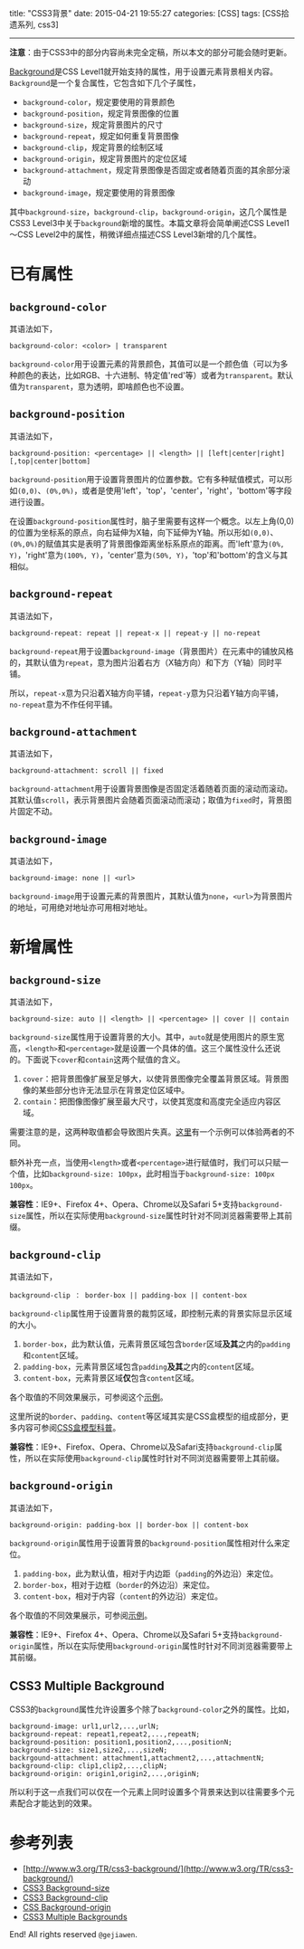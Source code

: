 title: "CSS3背景"
date: 2015-04-21 19:55:27
categories: [CSS]
tags: [CSS拾遗系列, css3]

---

**注意**：由于CSS3中的部分内容尚未完全定稿，所以本文的部分可能会随时更新。

[Background](http://www.w3.org/TR/css3-background/)是CSS Level1就开始支持的属性，用于设置元素背景相关内容。`Background`是一个复合属性，它包含如下几个子属性，

- `background-color`，规定要使用的背景颜色
- `background-position`，规定背景图像的位置
- `background-size`，规定背景图片的尺寸
- `background-repeat`，规定如何重复背景图像
- `background-clip`，规定背景的绘制区域
- `background-origin`，规定背景图片的定位区域
- `background-attachment`，规定背景图像是否固定或者随着页面的其余部分滚动
- `background-image`，规定要使用的背景图像

其中`background-size`，`background-clip`，`background-origin`，这几个属性是CSS3 Level3中关于`background`新增的属性。本篇文章将会简单阐述CSS Level1～CSS Level2中的属性，稍微详细点描述CSS Level3新增的几个属性。

# 已有属性

## `background-color`

其语法如下，

```
background-color: <color> | transparent
```

`background-color`用于设置元素的背景颜色，其值可以是一个颜色值（可以为多种颜色的表达，比如RGB、十六进制、特定值'red'等）或者为`transparent`。默认值为`transparent`，意为透明，即啥颜色也不设置。

## `background-position`

其语法如下，

```
background-position: <percentage> || <length> || [left|center|right][,top|center|bottom]
```

`background-position`用于设置背景图片的位置参数。它有多种赋值模式，可以形如`(0,0)`、`(0%,0%)`，或者是使用'left'，'top'，'center'，'right'，'bottom'等字段进行设置。

在设置`background-position`属性时，脑子里需要有这样一个概念。以左上角(0,0)的位置为坐标系的原点，向右延伸为X轴，向下延伸为Y轴。所以形如`(0,0)`、`(0%,0%)`的赋值其实是表明了背景图像距离坐标系原点的距离。而'left'意为`(0%, Y)`，'right'意为`(100%, Y)`，'center'意为`(50%, Y)`，'top'和'bottom'的含义与其相似。

## `background-repeat`

其语法如下，

```
background-repeat: repeat || repeat-x || repeat-y || no-repeat
```

`background-repeat`用于设置`background-image`（背景图片）在元素中的铺放风格的，其默认值为`repeat`，意为图片沿着右方（X轴方向）和下方（Y轴）同时平铺。

所以，`repeat-x`意为只沿着X轴方向平铺，`repeat-y`意为只沿着Y轴方向平铺，`no-repeat`意为不作任何平铺。

## `background-attachment`

其语法如下，

```
background-attachment: scroll || fixed
```

`background-attachment`用于设置背景图像是否固定活着随着页面的滚动而滚动。其默认值`scroll`，表示背景图片会随着页面滚动而滚动；取值为`fixed`时，背景图片固定不动。

## `background-image`

其语法如下，

```
background-image: none || <url>
```

`background-image`用于设置元素的背景图片，其默认值为`none`，`<url>`为背景图片的地址，可用绝对地址亦可用相对地址。


# 新增属性

## `background-size`

其语法如下，

```
background-size: auto || <length> || <percentage> || cover || contain
```

`background-size`属性用于设置背景的大小。其中，`auto`就是使用图片的原生宽高，`<length>`和`<percentage>`就是设置一个具体的值。这三个属性没什么还说的。下面说下`cover`和`contain`这两个赋值的含义。

1. `cover`：把背景图像扩展至足够大，以使背景图像完全覆盖背景区域。背景图像的某些部分也许无法显示在背景定位区域中。
2. `contain`：把图像图像扩展至最大尺寸，以使其宽度和高度完全适应内容区域。

需要注意的是，这两种取值都会导致图片失真。[这里](http://www.w3school.com.cn/tiy/c.asp?f=css_background-size&p=8)有一个示例可以体验两者的不同。

额外补充一点，当使用`<length>`或者`<percentage>`进行赋值时，我们可以只赋一个值，比如`background-size: 100px`，此时相当于`background-size: 100px 100px`。

**兼容性**：IE9+、Firefox 4+、Opera、Chrome以及Safari 5+支持`background-size`属性，所以在实际使用`background-size`属性时针对不同浏览器需要带上其前缀。

## `background-clip`

其语法如下，

```
background-clip ： border-box || padding-box || content-box
```

`background-clip`属性用于设置背景的裁剪区域，即控制元素的背景实际显示区域的大小。

1. `border-box`，此为默认值，元素背景区域包含`border`区域**及其**之内的`padding`和`content`区域。
2. `padding-box`，元素背景区域包含`padding`**及其**之内的`content`区域。
3. `content-box`，元素背景区域**仅**包含`content`区域。

各个取值的不同效果展示，可参阅这个[示例](http://www.w3school.com.cn/tiy/c.asp?f=css_background-clip)。

这里所说的`border`、`padding`、`content`等区域其实是CSS盒模型的组成部分，更多内容可参阅[CSS盒模型科普](http://gejiawen.github.io/2014/11/18/CSS/CSS%E7%9B%92%E6%A8%A1%E5%9E%8B%E7%A7%91%E6%99%AE/)。

**兼容性**：IE9+、Firefox、Opera、Chrome以及Safari支持`background-clip`属性，所以在实际使用`background-clip`属性时针对不同浏览器需要带上其前缀。

## `background-origin`

其语法如下，

```
background-origin: padding-box || border-box || content-box
```

`background-origin`属性用于设置背景的`background-position`属性相对什么来定位。

1. `padding-box`，此为默认值，相对于内边距（`padding`的外边沿）来定位。
2. `border-box`，相对于边框（`border`的外边沿）来定位。
3. `content-box`，相对于内容（`content`的外边沿）来定位。

各个取值的不同效果展示，可参阅[示例](http://www.w3school.com.cn/tiy/c.asp?f=css_background-origin)。

**兼容性**：IE9+、Firefox 4+、Opera、Chrome以及Safari 5+支持`background-origin`属性，所以在实际使用`background-origin`属性时针对不同浏览器需要带上其前缀。


## CSS3 Multiple Background

CSS3的`background`属性允许设置多个除了`background-color`之外的属性。比如，

```
background-image: url1,url2,...,urlN;
background-repeat: repeat1,repeat2,...,repeatN;
background-position: position1,position2,...,positionN;
background-size: size1,size2,...,sizeN;
backrgound-attachment: attachment1,attachment2,...,attachmentN;
background-clip: clip1,clip2,...,clipN;
background-origin: origin1,origin2,...,originN;
```

所以利于这一点我们可以仅在一个元素上同时设置多个背景来达到以往需要多个元素配合才能达到的效果。


# 参考列表

- [http://www.w3.org/TR/css3-background/](http://www.w3.org/TR/css3-background/)
- [CSS3 Background-size](http://www.w3cplus.com/content/css3-background-size)
- [CSS3 Background-clip](http://www.w3cplus.com/content/css3-background-clip)
- [CSS Background-origin](http://www.w3cplus.com/content/css-background-origin)
- [CSS3 Multiple Backgrounds](http://www.w3cplus.com/content/css3-multiple-backgrounds)



End! All rights reserved `@gejiawen`.
